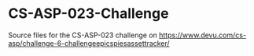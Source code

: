 # CS-ASP-023-Challenge
Source files for the CS-ASP-023 challenge on https://www.devu.com/cs-asp/challenge-6-challengeepicspiesassettracker/
